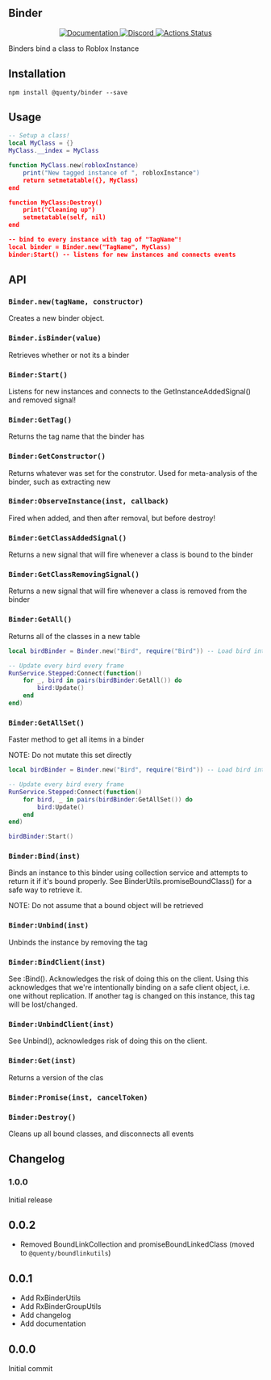 ## Binder
<div align="center">
  <a href="http://quenty.github.io/api/">
    <img src="https://img.shields.io/badge/docs-website-green.svg" alt="Documentation" />
  </a>
  <a href="https://discord.gg/mhtGUS8">
    <img src="https://img.shields.io/badge/discord-nevermore-blue.svg" alt="Discord" />
  </a>
  <a href="https://github.com/Quenty/NevermoreEngine/actions">
    <img src="https://github.com/Quenty/NevermoreEngine/workflows/luacheck/badge.svg" alt="Actions Status" />
  </a>
</div>

Binders bind a class to Roblox Instance

## Installation
```
npm install @quenty/binder --save
```

## Usage

```lua
-- Setup a class!
local MyClass = {}
MyClass.__index = MyClass

function MyClass.new(robloxInstance)
	print("New tagged instance of ", robloxInstance")
	return setmetatable({}, MyClass)
end

function MyClass:Destroy()
	print("Cleaning up")
	setmetatable(self, nil)
end

-- bind to every instance with tag of "TagName"!
local binder = Binder.new("TagName", MyClass)
binder:Start() -- listens for new instances and connects events
```

## API

### `Binder.new(tagName, constructor)`
Creates a new binder object.

### `Binder.isBinder(value)`
Retrieves whether or not its a binder

### `Binder:Start()`
Listens for new instances and connects to the GetInstanceAddedSignal() and removed signal!

### `Binder:GetTag()`
Returns the tag name that the binder has

### `Binder:GetConstructor()`
Returns whatever was set for the construtor. Used for meta-analysis of the binder, such as extracting new

### `Binder:ObserveInstance(inst, callback)`
Fired when added, and then after removal, but before destroy!

### `Binder:GetClassAddedSignal()`
Returns a new signal that will fire whenever a class is bound to the binder

### `Binder:GetClassRemovingSignal()`
Returns a new signal that will fire whenever a class is removed from the binder

### `Binder:GetAll()`
Returns all of the classes in a new table

```lua
local birdBinder = Binder.new("Bird", require("Bird")) -- Load bird into binder

-- Update every bird every frame
RunService.Stepped:Connect(function()
	for _, bird in pairs(birdBinder:GetAll()) do
		bird:Update()
	end
end)

```
### `Binder:GetAllSet()`
Faster method to get all items in a binder

NOTE: Do not mutate this set directly

```lua
local birdBinder = Binder.new("Bird", require("Bird")) -- Load bird into binder

-- Update every bird every frame
RunService.Stepped:Connect(function()
	for bird, _ in pairs(birdBinder:GetAllSet()) do
		bird:Update()
	end
end)

birdBinder:Start()
```

### `Binder:Bind(inst)`
Binds an instance to this binder using collection service and attempts to return it if it's bound properly. See BinderUtils.promiseBoundClass() for a safe way to retrieve it.

NOTE: Do not assume that a bound object will be retrieved

### `Binder:Unbind(inst)`
Unbinds the instance by removing the tag

### `Binder:BindClient(inst)`
See :Bind(). Acknowledges the risk of doing this on the client. Using this acknowledges that we're intentionally binding on a safe client object, i.e. one without replication. If another tag is changed on this instance, this tag will be lost/changed.

### `Binder:UnbindClient(inst)`
See Unbind(), acknowledges risk of doing this on the client.

### `Binder:Get(inst)`
Returns a version of the clas

### `Binder:Promise(inst, cancelToken)`

### `Binder:Destroy()`
Cleans up all bound classes, and disconnects all events

## Changelog

### 1.0.0
Initial release

## 0.0.2

- Removed BoundLinkCollection and promiseBoundLinkedClass (moved to `@quenty/boundlinkutils`)

## 0.0.1

- Add RxBinderUtils
- Add RxBinderGroupUtils
- Add changelog
- Add documentation

## 0.0.0

Initial commit